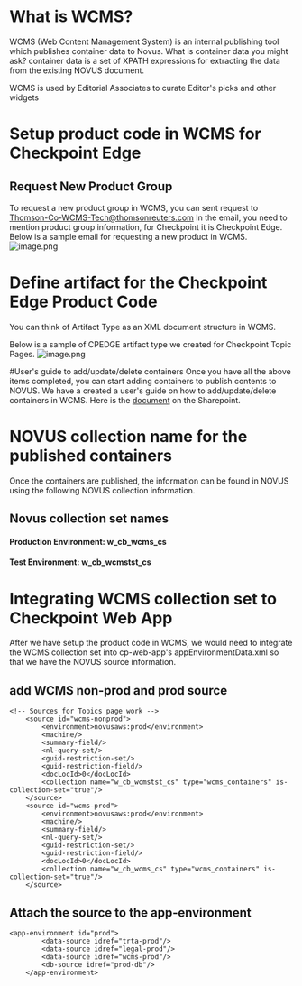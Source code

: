 # What is WCMS?
WCMS (Web Content Management System) is an internal publishing tool which publishes container data to Novus. What is container data you might ask?  container data is a set of XPATH expressions for extracting the data from the existing NOVUS document.

WCMS is used by Editorial Associates to curate Editor's picks and other widgets 

# Setup product code in WCMS for Checkpoint Edge
## Request New Product Group
To request a new product group in WCMS, you can sent request to Thomson-Co-WCMS-Tech@thomsonreuters.com  In the email, you need to mention product group information, for Checkpoint it is Checkpoint Edge.  Below is a sample email for requesting a new product in WCMS.
![image.png](/.attachments/image-37746d82-1fc6-47ea-bd23-34268c0d2d42.png)

# Define artifact for the Checkpoint Edge Product Code
You can think of Artifact Type as an XML document structure in WCMS.

Below is a sample of CPEDGE artifact type we created for Checkpoint Topic Pages.
![image.png](/.attachments/image-e19a652f-32d3-4f07-a117-577ca862b4a3.png)

#User's guide to add/update/delete containers
Once you have all the above items completed, you can start adding containers to publish contents to NOVUS.  We have a created a user's guide on how to add/update/delete containers in WCMS.  Here is the [document](https://trten.sharepoint.com/:b:/r/sites/TRTAKSCheckpointAnswers/Shared%20Documents/General/01%20Projects/Topic%20Pages/Documentations/WCMS%20Container%20Creation%20Guide%20for%20Checkpoint%20Edge.pdf?csf=1&web=1&e=pn1UCJ) on the Sharepoint.

# NOVUS collection name for the published containers
Once the containers are published, the information can be found in NOVUS using the following NOVUS collection information.
## Novus collection set names
#### Production Environment: w_cb_wcms_cs
#### Test Environment: w_cb_wcmstst_cs

# Integrating WCMS collection set to Checkpoint Web App
After we have setup the product code in WCMS, we would need to integrate the WCMS collection set into cp-web-app's appEnvironmentData.xml so that we have the NOVUS source information.

## add WCMS non-prod and prod source


```
<!-- Sources for Topics page work -->
    <source id="wcms-nonprod">
        <environment>novusaws:prod</environment>
        <machine/>
        <summary-field/>
        <nl-query-set/>
        <guid-restriction-set/>
        <guid-restriction-field/>
        <docLocId>0</docLocId>
        <collection name="w_cb_wcmstst_cs" type="wcms_containers" is-collection-set="true"/>
    </source>
    <source id="wcms-prod">
        <environment>novusaws:prod</environment>
        <machine/>
        <summary-field/>
        <nl-query-set/>
        <guid-restriction-set/>
        <guid-restriction-field/>
        <docLocId>0</docLocId>
        <collection name="w_cb_wcms_cs" type="wcms_containers" is-collection-set="true"/>
    </source>
```


## Attach the source to the app-environment

    
```
<app-environment id="prod">
        <data-source idref="trta-prod"/>
        <data-source idref="legal-prod"/>
        <data-source idref="wcms-prod"/>
        <db-source idref="prod-db"/>
    </app-environment>
```


